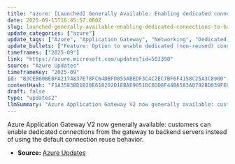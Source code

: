```yaml
---
title: "azure: [Launched] Generally Available: Enabling dedicated connections to backends in Azure Application Gateway"
date: 2025-09-15T16:45:57.000Z
slug: launched-generally-available-enabling-dedicated-connections-to-backends-in-azure-application-gateway
update_categories: ["azure"]
update_tags: ["Azure", "Application Gateway", "Networking", "Dedicated connections", "GA", "Backend"]
update_bullets: ["Feature: Option to enable dedicated (non-reused) connections from Application Gateway to backend servers.", "Default behavior: Application Gateway reuses idle backend connections to optimize TCP resource usage.", "Why use it: Dedicated connections provide isolation and predictable per-connection behavior for backends that require unique connections or have state tied to a connection.", "When to use: Useful for stateful backends, backends requiring per-connection TLS/mTLS, affinity-sensitive applications, or troubleshooting connection-related issues.", "Availability: The capability is now Generally Available (GA) for Application Gateway V2."]
timeframes: ["2025-09"]
link: "https://azure.microsoft.com/updates?id=503398"
source: "Azure Updates"
timeframeKey: "2025-09"
id: "B3CEB60BE8FA2174837E78FC64DBFD055ABEDF3C4C2EC7BF6F4158C25A3C8900"
contentHash: "F1A3583BD1B20E618202D1EBAE9051DC8DD8F44B6583A0792BD039FEB46570E7"
draft: false
type: "updates2"
llmSummary: "Azure Application Gateway V2 now generally available: customers can enable dedicated connections from the gateway to backend servers instead of using the default connection reuse behavior."
---
```


Azure Application Gateway V2 now generally available: customers can enable dedicated connections from the gateway to backend servers instead of using the default connection reuse behavior.

- **Source:** [Azure Updates](https://azure.microsoft.com/updates?id=503398)

